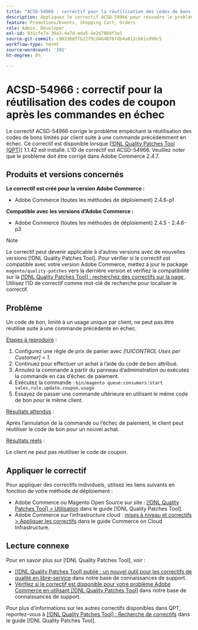 ```yaml
---
title: "ACSD-54966 : correctif pour la réutilisation des codes de bons après les commandes en échec"
description: Appliquez le correctif ACSD-54966 pour résoudre le problème Adobe Commerce empêchant la réutilisation des codes de bons limités par promotion et par panier suite à une commande précédemment en échec.
feature: Promotions/Events, Shopping Cart, Orders
role: Admin, Developer
exl-id: 931cfe7a-30a3-4a7d-ada5-4e2d7084f3e1
source-git-commit: c903360ffb22f9cd4648f6fdb4a812cb61cd90c5
workflow-type: tm+mt
source-wordcount: '391'
ht-degree: 0%

---
```


# ACSD-54966 : correctif pour la réutilisation des codes de coupon après les commandes en échec

Le correctif ACSD-54966 corrige le problème empêchant la réutilisation des codes de bons limités par client suite à une commande précédemment en échec. Ce correctif est disponible lorsque [[!DNL Quality Patches Tool (QPT)]](/help/announcements/adobe-commerce-announcements/magento-quality-patches-released-new-tool-to-self-serve-quality-patches.md) 1.1.42 est installé. L’ID de correctif est ACSD-54966. Veuillez noter que le problème doit être corrigé dans Adobe Commerce 2.4.7.

## Produits et versions concernés

**Le correctif est créé pour la version Adobe Commerce :**

* Adobe Commerce (toutes les méthodes de déploiement) 2.4.6-p1

**Compatible avec les versions d’Adobe Commerce :**

* Adobe Commerce (toutes les méthodes de déploiement) 2.4.5 - 2.4.6-p3

>[!NOTE]
>
>Le correctif peut devenir applicable à d’autres versions avec de nouvelles versions [!DNL Quality Patches Tool]. Pour vérifier si le correctif est compatible avec votre version Adobe Commerce, mettez à jour le package `magento/quality-patches` vers la dernière version et vérifiez la compatibilité sur la [[!DNL Quality Patches Tool] : recherchez des correctifs sur la page ](https://experienceleague.adobe.com/tools/commerce-quality-patches/index.html). Utilisez l’ID de correctif comme mot-clé de recherche pour localiser le correctif.

## Problème

Un code de bon, limité à un usage unique par client, ne peut pas être réutilisé suite à une commande précédente en échec.

<u>Étapes à reproduire</u> :

1. Configurez une règle de prix de panier avec *[!UICONTROL Uses per Customer]* = *1*.
1. Continuez pour effectuer un achat à l’aide du code de bon attribué.
1. Annulez la commande à partir du panneau d’administration ou exécutez la commande en cas d’échec de paiement.
1. Exécutez la commande : `bin/magento queue:consumers:start sales.rule.update.coupon.usage`
1. Essayez de passer une commande ultérieure en utilisant le même code de bon pour le même client.

<u>Résultats attendus</u> :

Après l’annulation de la commande ou l’échec de paiement, le client peut réutiliser le code de bon pour un nouvel achat.

<u>Résultats réels</u> :

Le client ne peut pas réutiliser le code de coupon.

## Appliquer le correctif

Pour appliquer des correctifs individuels, utilisez les liens suivants en fonction de votre méthode de déploiement :

* Adobe Commerce ou Magento Open Source sur site : [[!DNL Quality Patches Tool] > Utilisation](https://experienceleague.adobe.com/docs/commerce-operations/tools/quality-patches-tool/usage.html) dans le guide [!DNL Quality Patches Tool].
* Adobe Commerce sur l’infrastructure cloud : [mises à niveau et correctifs > Appliquer les correctifs](https://experienceleague.adobe.com/docs/commerce-cloud-service/user-guide/develop/upgrade/apply-patches.html) dans le guide Commerce on Cloud Infrastructure.

## Lecture connexe

Pour en savoir plus sur [!DNL Quality Patches Tool], voir :

* [[!DNL Quality Patches Tool] publié : un nouvel outil pour les correctifs de qualité en libre-service](/help/announcements/adobe-commerce-announcements/magento-quality-patches-released-new-tool-to-self-serve-quality-patches.md) dans notre base de connaissances de support.
* [Vérifiez si le correctif est disponible pour votre problème Adobe Commerce en utilisant  [!DNL Quality Patches Tool]](/help/support-tools/patches-available-in-qpt-tool/check-patch-for-magento-issue-with-magento-quality-patches.md) dans notre base de connaissances de support.

Pour plus d&#39;informations sur les autres correctifs disponibles dans QPT, reportez-vous à [[!DNL Quality Patches Tool] : Recherche de correctifs](https://experienceleague.adobe.com/tools/commerce-quality-patches/index.html) dans le guide [!DNL Quality Patches Tool].
